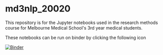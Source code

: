 # md3nlp_20020

This repository is for the Jupyter notebooks used in the research methods course for Melbourne Medical School's 3rd year medical students.

These notebooks can be run on binder by clicking the following icon

[![Binder](https://mybinder.org/badge_logo.svg)](https://mybinder.org/v2/gh/Melbourne-BMDS/md3nlp_20020/master?filepath=notebooks%2Fintro_to_bec.ipynb)
